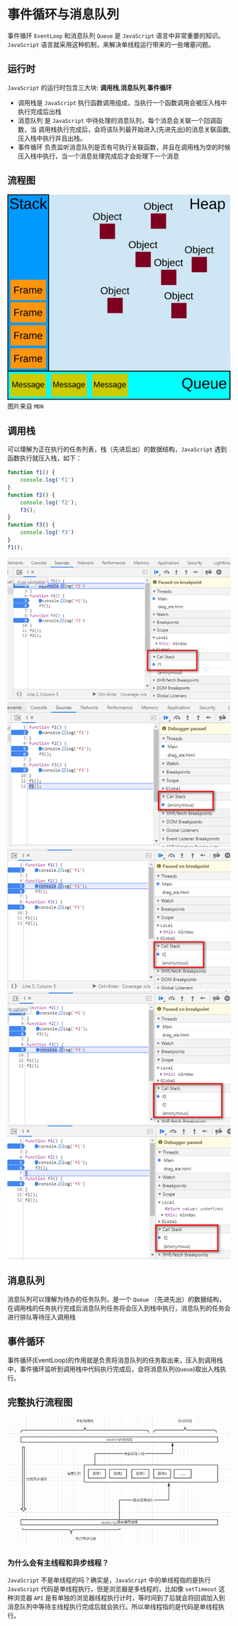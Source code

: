 # 事件循环与消息队列
事件循环 `EventLoop` 和消息队列 `Queue` 是 `JavaScript` 语言中非常重要的知识。
`JavaScript` 语言就采用这种机制，来解决单线程运行带来的一些堵塞问题。

## 运行时
`JavaScript` 的运行时包含三大块: **调用栈**,**消息队列**,**事件循环**
* 调用栈是 `JavaScript` 执行函数调用组成，当执行一个函数调用会被压入栈中执行完成后出栈
* 消息队列 是 `JavaScript` 中待处理的消息队列，每个消息会关联一个回调函数，当 调用栈执行完成后，会将该队列最开始进入(先进先出)的消息关联函数,压入栈中执行并且出栈。
* 事件循环 负责监听消息队列是否有可执行关联函数，并且在调用栈为空的时候压入栈中执行，当一个消息处理完成后才会处理下一个消息

## 流程图
![消息队列](./img/The_Javascript_Runtime_Environment_Example.svg)  
图片来自 `MDN`

## 调用栈
可以理解为正在执行的任务列表，栈（先进后出）的数据结构，`JavaScript` 遇到函数执行就压入栈，如下：
```javascript
function f1() {
    console.log('f1')
}
function f2() {
    console.log('f2');
    f3();
}
function f3() {
    console.log('f3')
}
f1();
```
![调用栈](./img/12.png)   
![调用栈](./img/13.png)   
![调用栈](./img/14.png)   
![调用栈](./img/15.png)   
![调用栈](./img/16.png)   

## 消息队列
消息队列可以理解为待办的任务队列，是一个 `Queue` （先进先出）的数据结构，在调用栈的任务执行完成后消息队列任务将会压入到栈中执行，消息队列的任务会进行排队等待压入调用栈

## 事件循环
事件循环(EventLoop)的作用就是负责将消息队列的任务取出来，压入到调用栈中，事件循环监听到调用栈中代码执行完成后，会将消息队列(`Queue`)取出入栈执行。

## 完整执行流程图
![完整执行流程图](./img/17.png)   
### 为什么会有主线程和异步线程？
`JavaScript` 不是单线程的吗？确实是，`JavaScript` 中的单线程指的是执行 `JavaScript` 代码是单线程执行，但是浏览器是多线程的，比如像 `setTimeout` 这种浏览器 `API` 是有单独的浏览器线程执行计时，等时间到了后就会将回调加入到消息队列中等待主线程执行完成后就会执行。所以单线程指的是代码是单线程执行。